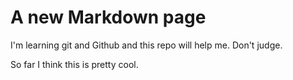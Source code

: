 # A new Markdown page

I'm learning git and Github and this repo will help me. Don't judge.

So far I think this is pretty cool.
